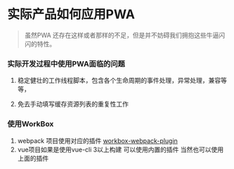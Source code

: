 # 实际产品如何应用PWA

> 虽然PWA 还存在这样或者那样的不足，但是并不妨碍我们拥抱这些牛逼闪闪的特性。

### 实际开发过程中使用PWA面临的问题

1. 稳定健壮的工作线程脚本，包含各个生命周期的事件处理，异常处理，兼容等等，

2. 免去手动填写缓存资源列表的重复性工作

### 使用WorkBox

1. webpack 项目使用对应的插件 [workbox-webpack-plugin](https://developers.google.com/web/tools/workbox/modules/workbox-webpack-plugin)
2. vue项目如果是使用vue-cli 3以上构建 可以使用内置的插件 当然也可以使用上面的插件







